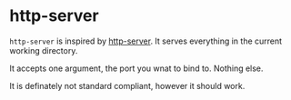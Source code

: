 # http-server

`http-server` is inspired by [http-server](https://www.npmjs.com/package/http-server). It serves everything in the current working directory.

It accepts one argument, the port you wnat to bind to. Nothing else.

It is definately not standard compliant, however it should work.
